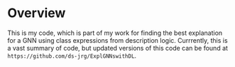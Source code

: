 # Overview

This is my code, which is part of my work for finding the best explanation for a GNN using class expressions from description logic. Currrently, this is a vast summary of code, but updated versions of this code can be found at `https://github.com/ds-jrg/ExplGNNswithDL`.
